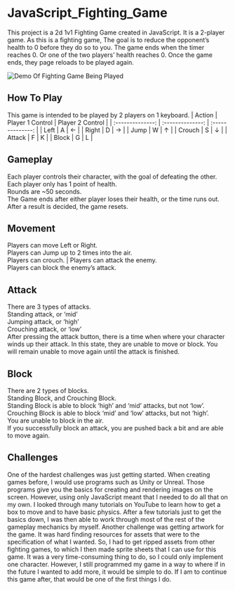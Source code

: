 # JavaScript_Fighting_Game
This project is a 2d 1v1 Fighting Game created in JavaScript. It is a 2-player game. As this is a fighting game, The goal is to reduce the opponent’s health to 0 before they do so to you. The game ends when the timer reaches 0. Or one of the two players’ health reaches 0. Once the game ends, they page reloads to be played again.

![Demo Of Fighting Game Being Played](/assets/Demo.gif)

## How To Play
This game is intended to be played by 2 players on 1 keyboard.
| Action    | Player 1 Control | Player 2 Control |
| :--------------: | :--------------: | :--------------: |
| Left | A | ← |
| Right | D | → |
| Jump | W | ↑ |
| Crouch | S | ↓ |
| Attack | F | K |
| Block | G | L |

## Gameplay
Each player controls their character, with the goal of defeating the other. \
Each player only has 1 point of health. \
Rounds are ~50 seconds. \
The Game ends after either player loses their health, or the time runs out. \
After a result is decided, the game resets.
## Movement
Players can move Left or Right. \
Players can Jump up to 2 times into the air. \
Players can crouch. |
Players can attack the enemy. \
Players can block the enemy’s attack.
## Attack
There are 3 types of attacks. \
Standing attack, or ‘mid’ \
Jumping attack, or ‘high’ \
Crouching attack, or ‘low’ \
After pressing the attack button, there is a time when where your character winds up their attack. In this state, they are unable to move or block. You will remain unable to move again until the attack is finished.
## Block
There are 2 types of blocks. \
Standing Block, and Crouching Block. \
Standing Block is able to block ‘high’ and ‘mid’ attacks, but not ‘low’. \
Crouching Block is able to block ‘mid’ and ‘low’ attacks, but not ‘high’. \
You are unable to block in the air. \
If you successfully block an attack, you are pushed back a bit and are able to move again.
## Challenges
One of the hardest challenges was just getting started. When creating games before, I would use programs such as Unity or Unreal. Those programs give you the basics for creating and rendering images on the screen. However, using only JavaScript meant that I needed to do all that on my own. I looked through many tutorials on YouTube to learn how to get a box to move and to have basic physics.
After a few tutorials just to get the basics down, I was then able to work through most of the rest of the gameplay mechanics by myself. Another challenge was getting artwork for the game. It was hard finding resources for assets that were to the specification of what I wanted. So, I had to get ripped assets from other fighting games, to which I then made sprite sheets that I can use
for this game. It was a very time-consuming thing to do, so I could only implement
one character. However, I still programmed my game in a way to where if in the
future I wanted to add more, it would be simple to do. If I am to continue this
game after, that would be one of the first things I do.
